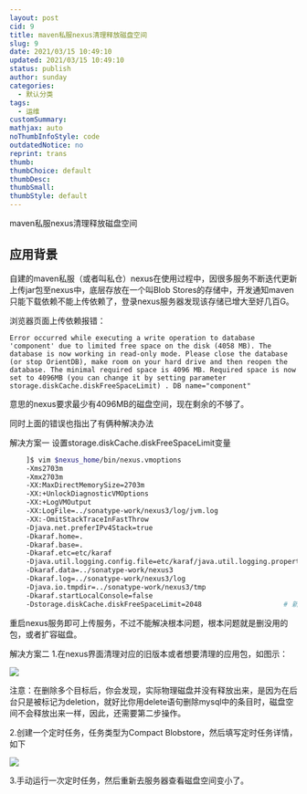 ```yaml
---
layout: post
cid: 9
title: maven私服nexus清理释放磁盘空间
slug: 9
date: 2021/03/15 10:49:10
updated: 2021/03/15 10:49:10
status: publish
author: sunday
categories: 
  - 默认分类
tags: 
  - 运维
customSummary: 
mathjax: auto
noThumbInfoStyle: code
outdatedNotice: no
reprint: trans
thumb: 
thumbChoice: default
thumbDesc: 
thumbSmall: 
thumbStyle: default
---
```


maven私服nexus清理释放磁盘空间 <!--more-->

## 应用背景

自建的maven私服（或者叫私仓）nexus在使用过程中，因很多服务不断迭代更新上传jar包至nexus中，底层存放在一个叫Blob Stores的存储中，开发通知maven只能下载依赖不能上传依赖了，登录nexus服务器发现该存储已增大至好几百G。

浏览器页面上传依赖报错：

    Error occurred while executing a write operation to database 'component' due to limited free space on the disk (4058 MB). The database is now working in read-only mode. Please close the database (or stop OrientDB), make room on your hard drive and then reopen the database. The minimal required space is 4096 MB. Required space is now set to 4096MB (you can change it by setting parameter storage.diskCache.diskFreeSpaceLimit) . DB name="component"


意思的nexus要求最少有4096MB的磁盘空间，现在剩余的不够了。

同时上面的错误也指出了有俩种解决办法

解决方案一
设置storage.diskCache.diskFreeSpaceLimit变量


```bash
    ]$ vim $nexus_home/bin/nexus.vmoptions
    -Xms2703m
    -Xmx2703m
    -XX:MaxDirectMemorySize=2703m
    -XX:+UnlockDiagnosticVMOptions
    -XX:+LogVMOutput
    -XX:LogFile=../sonatype-work/nexus3/log/jvm.log
    -XX:-OmitStackTraceInFastThrow
    -Djava.net.preferIPv4Stack=true
    -Dkaraf.home=.
    -Dkaraf.base=.
    -Dkaraf.etc=etc/karaf
    -Djava.util.logging.config.file=etc/karaf/java.util.logging.properties
    -Dkaraf.data=../sonatype-work/nexus3
    -Dkaraf.log=../sonatype-work/nexus3/log
    -Djava.io.tmpdir=../sonatype-work/nexus3/tmp
    -Dkaraf.startLocalConsole=false
    -Dstorage.diskCache.diskFreeSpaceLimit=2048                    # 新添加的参数，设置为2g
```
重启nexus服务即可上传服务，不过不能解决根本问题，根本问题就是删没用的包，或者扩容磁盘。

解决方案二
1.在nexus界面清理对应的旧版本或者想要清理的应用包，如图示：

![][1]

注意：在删除多个目标后，你会发现，实际物理磁盘并没有释放出来，是因为在后台只是被标记为deletion，就好比你用delete语句删除mysql中的条目时，磁盘空间不会释放出来一样，因此，还需要第二步操作。

2.创建一个定时任务，任务类型为Compact Blobstore，然后填写定时任务详情，如下

![][2]

3.手动运行一次定时任务，然后重新去服务器查看磁盘空间变小了。


  [1]: https://oss.nnv5.cn/admin/20201203170328.png
  [2]: https://oss.nnv5.cn/admin/20201203170829.png